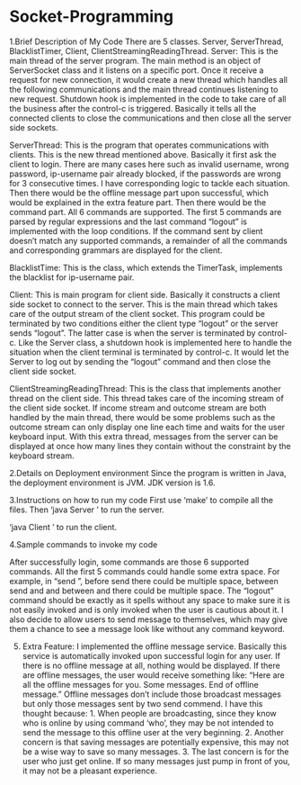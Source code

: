 # Socket-Programming

1.Brief Description of My Code
There are 5 classes. Server, ServerThread, BlacklistTimer, Client, ClientStreamingReadingThread.
Server: This is the main thread of the server program. The main method is an object of ServerSocket class and it listens on a specific port. Once it receive a request for new connection, it would create a new thread which handles all the following communications and the main thread continues listening to new request. Shutdown hook is implemented in the code to take care of all the business after the control-c is triggered. Basically it tells all the connected clients to close the communications and then close all the server side sockets. 

ServerThread: This is the program that operates communications with clients. This is the new thread mentioned above. Basically it first ask the client to login. There are many cases here such as invalid username, wrong password, ip-username pair already blocked, if the passwords are wrong for 3 consecutive times. I have corresponding logic to tackle each situation. Then there would be the offline message part upon successful, which would be explained in the extra feature part. Then there would be the command part. All 6 commands are supported. The first 5 commands are parsed by regular expressions and the last command “logout” is implemented with the loop conditions. If the command sent by client doesn’t match any supported commands, a remainder of all the commands and corresponding grammars are displayed for the client.

BlacklistTime: This is the class, which extends the TimerTask, implements the blacklist for ip-username pair. 

Client: This is main program for client side. Basically it constructs a client side socket to connect to the server. This is the main thread which takes care of the output stream of the client socket. This program could be terminated by two conditions either the client type “logout” or the server sends “logout”. The latter case is when the server is terminated by control-c. Like the Server class, a shutdown hook is implemented here to handle the situation when the client terminal is terminated by control-c. It would let the Server to log out by sending the “logout” command and then close the client side socket.

ClientStreamingReadingThread: This is the class that implements another thread on the client side. This thread takes care of the incoming stream of the client side socket. If income stream and outcome stream are both handled by the main thread, there would be some problems such as the outcome stream can only display one line each time and waits for the user keyboard input. With this extra thread, messages from the server can be displayed at once how many lines they contain without the constraint by the keyboard stream.

2.Details on Deployment environment
Since the program is written in Java, the deployment environment is JVM. JDK version is 1.6.

3.Instructions on how to run my code
First use ‘make’ to compile all the files.
Then ‘java Server <port number>’ to run the server.

‘java Client <server ip address> <port number>’ to run the client.


4.Sample commands to invoke my code

After successfully login, some commands are those 6 supported commands.
All the first 5 commands could handle some extra space. For example, in “send <username> <message>”, before send there could be multiple space, between send and <username> and between <username> and <message> there could be multiple space. The “logout” command should be exactly as it spells without any space to make sure it is not easily invoked and is only invoked when the user is cautious about it. I also decide to allow users to send message to themselves, which may give them a chance to see a message look like without any command keyword. 

5. Extra Feature:
I implemented the offline message service. Basically this service is automatically invoked upon successful login for any user. If there is no offline message at all, nothing would be displayed. If there are offline messages, the user would receive something like: “Here are all the offline messages for you. Some messages. End of offline message.”
Offline messages don’t include those broadcast messages but only those messages sent by two send commend. I have this thought because: 1. When people are broadcasting, since they know who is online by using command ‘who’, they may be not intended to send the message to this offline user at the very beginning. 2. Another concern is that saving messages are potentially expensive, this may not be a wise way to save so many messages. 3. The last concern is for the user who just get online. If so many messages just pump in front of you, it may not be a pleasant experience. 
